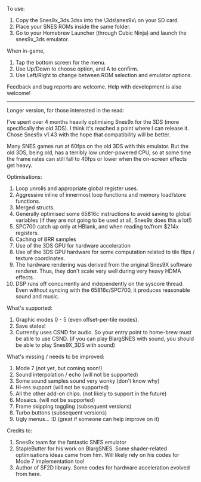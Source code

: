 To use:

1. Copy the Snes9x_3ds.3dsx into the \3ds\snes9x\ on your SD card. 
2. Place your SNES ROMs inside the same folder.
3. Go to your Homebrew Launcher (through Cubic Ninja) and launch the snes9x_3ds emulator.

When in-game,

1. Tap the bottom screen for the menu.
2. Use Up/Down to choose option, and A to confirm. 
3. Use Left/Right to change between ROM selection and emulator options.

Feedback and bug reports are welcome. Help with development is also welcome!


-------------------------------------------------------------------------------------------------------

Longer version, for those interested in the read:

I've spent over 4 months heavily optimising Snes9x for the 3DS (more specifically the old 3DS). I think it's reached a point where I can release it. Chose Snes9x v1.43 with the hope that compatibility will be better. 

Many SNES games run at 60fps on the old 3DS with this emulator. But the old 3DS, being old, has a terribly low under-powered CPU, so at some time the frame rates can still fall to 40fps or lower when the on-screen effects get heavy.

Optimisations:

1. Loop unrolls and appropriate global register uses.
2. Aggressive inline of innermost loop functions and memory load/store functions.
3. Merged structs. 
4. Generally optimised some 65816c instructions to avoid saving to global variables (if they are not going to be used at all, Snes9x does this a lot!)
5. SPC700 catch up only at HBlank, and when reading to/from $214x registers.
6. Caching of BRR samples
7. Use of the 3DS GPU for hardware acceleration
8. Use of the 3DS GPU hardware for some computation related to tile flips / texture coordinates.
9. The hardware rendering was derived from the original Snes9X software renderer. Thus, they don't scale very well during very heavy HDMA effects.
10. DSP runs off concurrently and independently on the syscore thread. Even without syncing with the 65816c/SPC700, it produces reasonable sound and music.

What's supported:

1. Graphic modes 0 - 5 (even offset-per-tile modes).
2. Save states!
3. Currently uses CSND for audio. So your entry point to home-brew must be able to use CSND.
(if you can play BlargSNES with sound, you should be able to play Snes9X_3DS with sound)

What's missing / needs to be improved:

1. Mode 7 (not yet, but coming soon!)
2. Sound interpolation / echo (will not be supported)
3. Some sound samples sound very wonky (don't know why)
4. Hi-res support (will not be supported)
5. All the other add-on chips. (not likely to support in the future)
6. Mosaics. (will not be supported)
7. Frame skipping toggling (subsequent versions)
8. Turbo buttons (subsequent versions)
9. Ugly menus... :D (great if someone can help improve on it)

Credits to:

1. Snes9x team for the fantastic SNES emulator
2. StapleButter for his work on BlargSNES. Some shader-related optimisations ideas came from him. Will likely rely on his codes for Mode 7 implementation too!
3. Author of SF2D library. Some codes for hardware acceleration evolved from here.